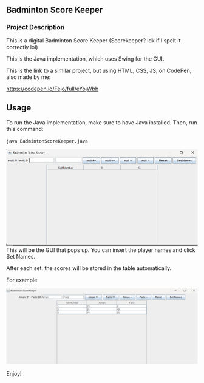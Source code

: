 ## Badminton Score Keeper

### Project Description
This is a digital Badminton Score Keeper (Scorekeeper? idk if I spelt it correctly lol)

This is the Java implementation, which uses Swing for the GUI.

This is the link to a similar project, but using HTML, CSS, JS, on CodePen, also made by me:

https://codepen.io/Fejo/full/eYojWbb

## Usage
To run the Java implementation, make sure to have Java installed. Then, run this command:

`java BadmintonScoreKeeper.java`

![alt text](image.png)
This will be the GUI that pops up. You can insert the player names and click Set Names.

After each set, the scores will be stored in the table automatically.

For example:

![alt text](image-1.png)

Enjoy!